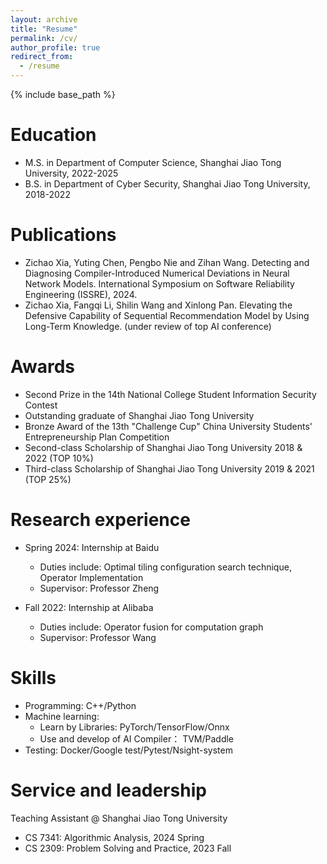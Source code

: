 ```yaml
---
layout: archive
title: "Resume"
permalink: /cv/
author_profile: true
redirect_from:
  - /resume
---
```


{% include base_path %}

Education
======
* M.S. in Department of Computer Science, Shanghai Jiao Tong University, 2022-2025
* B.S. in Department of Cyber Security, Shanghai Jiao Tong University, 2018-2022

Publications
======
* Zichao Xia, Yuting Chen, Pengbo Nie and Zihan Wang. Detecting and Diagnosing Compiler-Introduced Numerical Deviations in Neural Network Models. 
International Symposium on Software Reliability Engineering (ISSRE), 2024. 
* Zichao Xia, Fangqi Li, Shilin Wang and Xinlong Pan. Elevating the Defensive Capability of Sequential Recommendation Model by Using Long-Term Knowledge.
(under review of top AI conference)

Awards
======
* Second Prize in the 14th National College Student Information Security Contest 
* Outstanding graduate of Shanghai Jiao Tong University
* Bronze Award of the 13th "Challenge Cup" China University Students' Entrepreneurship Plan Competition
* Second-class Scholarship of Shanghai Jiao Tong University 2018 & 2022 (TOP 10%)
* Third-class Scholarship of Shanghai Jiao Tong University 2019 & 2021 (TOP 25%)

Research experience
======
* Spring 2024: Internship at Baidu
  * Duties include: Optimal tiling configuration search technique, Operator Implementation
  * Supervisor: Professor Zheng

* Fall 2022: Internship at Alibaba
  * Duties include: Operator fusion for computation graph
  * Supervisor: Professor Wang

Skills
======
* Programming: C++/Python
* Machine learning:
  * Learn by Libraries: PyTorch/TensorFlow/Onnx
  * Use and develop of AI Compiler： TVM/Paddle
* Testing: Docker/Google test/Pytest/Nsight-system

Service and leadership
======
Teaching Assistant @ Shanghai Jiao Tong University
* CS 7341: Algorithmic Analysis, 2024 Spring
* CS 2309: Problem Solving and Practice, 2023 Fall
